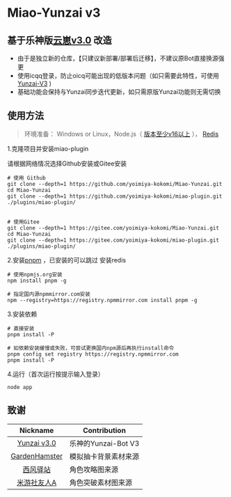 # Miao-Yunzai v3

基于乐神版[云崽v3.0](https://gitee.com/le-niao/Yunzai-Bot) 改造
---
* 由于是独立新的仓库，【只建议新部署/部署后迁移】，不建议原Bot直接换源强更
* 使用icqq登录，防止oicq可能出现的低版本问题（如只需要此特性，可使用[Yunzai-V3](https://gitee.com/yoimiya-kokomi/Yunzai-Bot) )
* 基础功能会保持与Yunzai同步迭代更新，如只需原版Yunzai功能则无需切换

## 使用方法

> 环境准备： Windows or Linux，Node.js（ [版本至少v16以上](http://nodejs.cn/download/) ）， [Redis](https://redis.io/docs/getting-started/installation/ )

1.克隆项目并安装miao-plugin

请根据网络情况选择Github安装或Gitee安装

```
# 使用 Github 
git clone --depth=1 https://github.com/yoimiya-kokomi/Miao-Yunzai.git
cd Miao-Yunzai 
git clone --depth=1 https://github.com/yoimiya-kokomi/miao-plugin.git ./plugins/miao-plugin/


# 使用Gitee
git clone --depth=1 https://gitee.com/yoimiya-kokomi/Miao-Yunzai.git
cd Miao-Yunzai 
git clone --depth=1 https://gitee.com/yoimiya-kokomi/miao-plugin.git ./plugins/miao-plugin/
```

2.安装[pnpm](https://pnpm.io/zh/installation) ，已安装的可以跳过
  安装redis
```
# 使用npmjs.org安装
npm install pnpm -g

# 指定国内源npmmirror.com安装
npm --registry=https://registry.npmmirror.com install pnpm -g
```

3.安装依赖

```
# 直接安装
pnpm install -P

# 如依赖安装缓慢或失败，可尝试更换国内npm源后再执行install命令
pnpm config set registry https://registry.npmmirror.com
pnpm install -P
```

4.运行（首次运行按提示输入登录）

```
node app
```

## 致谢

|                           Nickname                            | Contribution      |
|:-------------------------------------------------------------:|-------------------|
|      [Yunzai v3.0](https://gitee.com/le-niao/Yunzai-Bot)      | 乐神的Yunzai-Bot V3  |
| [GardenHamster](https://github.com/GardenHamster/GenshinPray) | 模拟抽卡背景素材来源        |
|      [西风驿站](https://bbs.mihoyo.com/ys/collection/839181)      | 角色攻略图来源           |
|     [米游社友人A](https://bbs.mihoyo.com/ys/collection/428421)     | 角色突破素材图来源         |
